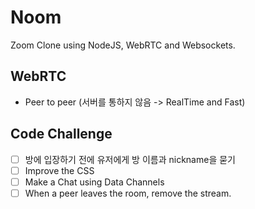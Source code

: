 # Noom

Zoom Clone using NodeJS, WebRTC and Websockets.

## WebRTC

- Peer to peer (서버를 통하지 않음 -> RealTime and Fast)

## Code Challenge

- [ ] 방에 입장하기 전에 유저에게 방 이름과 nickname을 묻기
- [ ] Improve the CSS
- [ ] Make a Chat using Data Channels
- [ ] When a peer leaves the room, remove the stream.
